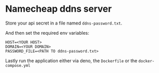 # Namecheap ddns server

Store your api secret in a file named `ddns-password.txt`.

And then set the required env variables:

```env
HOST=<YOUR HOST>
DOMAIN=<YOUR DOMAIN>
PASSWORD_FILE=<PATH TO ddns-password.txt>
```


Lastly run the application either via deno, the `Dockerfile` or the `docker-compose.yml`

